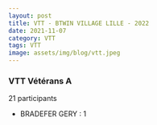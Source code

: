 ```yaml
---
layout: post
title: VTT - BTWIN VILLAGE LILLE - 2022
date: 2021-11-07
category: VTT
tags: VTT
image: assets/img/blog/vtt.jpeg
---
```


### VTT Vétérans A
21 participants
- BRADEFER GERY : 1

